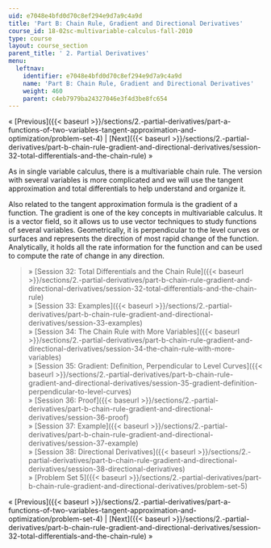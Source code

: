 ```yaml
---
uid: e7048e4bfd0d70c8ef294e9d7a9c4a9d
title: 'Part B: Chain Rule, Gradient and Directional Derivatives'
course_id: 18-02sc-multivariable-calculus-fall-2010
type: course
layout: course_section
parent_title: ' 2. Partial Derivatives'
menu:
  leftnav:
    identifier: e7048e4bfd0d70c8ef294e9d7a9c4a9d
    name: 'Part B: Chain Rule, Gradient and Directional Derivatives'
    weight: 460
    parent: c4eb7979ba24327046e3f4d3be8fc654
---
```


« [Previous]({{< baseurl >}}/sections/2.-partial-derivatives/part-a-functions-of-two-variables-tangent-approximation-and-optimization/problem-set-4) | [Next]({{< baseurl >}}/sections/2.-partial-derivatives/part-b-chain-rule-gradient-and-directional-derivatives/session-32-total-differentials-and-the-chain-rule) »

As in single variable calculus, there is a multivariable chain rule. The version with several variables is more complicated and we will use the tangent approximation and total differentials to help understand and organize it.

Also related to the tangent approximation formula is the gradient of a function. The gradient is one of the key concepts in multivariable calculus. It is a vector field, so it allows us to use vector techniques to study functions of several variables. Geometrically, it is perpendicular to the level curves or surfaces and represents the direction of most rapid change of the function. Analytically, it holds all the rate information for the function and can be used to compute the rate of change in any direction.

> » [Session 32: Total Differentials and the Chain Rule]({{< baseurl >}}/sections/2.-partial-derivatives/part-b-chain-rule-gradient-and-directional-derivatives/session-32-total-differentials-and-the-chain-rule)  
> » [Session 33: Examples]({{< baseurl >}}/sections/2.-partial-derivatives/part-b-chain-rule-gradient-and-directional-derivatives/session-33-examples)  
> » [Session 34: The Chain Rule with More Variables]({{< baseurl >}}/sections/2.-partial-derivatives/part-b-chain-rule-gradient-and-directional-derivatives/session-34-the-chain-rule-with-more-variables)  
> » [Session 35: Gradient: Definition, Perpendicular to Level Curves]({{< baseurl >}}/sections/2.-partial-derivatives/part-b-chain-rule-gradient-and-directional-derivatives/session-35-gradient-definition-perpendicular-to-level-curves)  
> » [Session 36: Proof]({{< baseurl >}}/sections/2.-partial-derivatives/part-b-chain-rule-gradient-and-directional-derivatives/session-36-proof)  
> » [Session 37: Example]({{< baseurl >}}/sections/2.-partial-derivatives/part-b-chain-rule-gradient-and-directional-derivatives/session-37-example)  
> » [Session 38: Directional Derivatives]({{< baseurl >}}/sections/2.-partial-derivatives/part-b-chain-rule-gradient-and-directional-derivatives/session-38-directional-derivatives)  
> » [Problem Set 5]({{< baseurl >}}/sections/2.-partial-derivatives/part-b-chain-rule-gradient-and-directional-derivatives/problem-set-5)

« [Previous]({{< baseurl >}}/sections/2.-partial-derivatives/part-a-functions-of-two-variables-tangent-approximation-and-optimization/problem-set-4) | [Next]({{< baseurl >}}/sections/2.-partial-derivatives/part-b-chain-rule-gradient-and-directional-derivatives/session-32-total-differentials-and-the-chain-rule) »